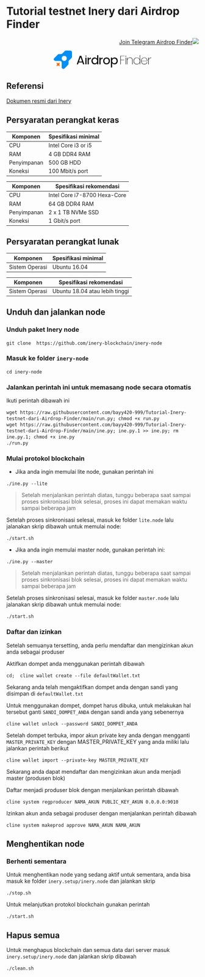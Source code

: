 # Tutorial testnet Inery dari Airdrop Finder

<p style="font-size:14px" align="right">
<a href="https://t.me/airdropfind" target="_blank">Join Telegram Airdrop Finder<img src="https://user-images.githubusercontent.com/50621007/183283867-56b4d69f-bc6e-4939-b00a-72aa019d1aea.png" width="30"/></a>
</p>

<p align="center">
  <img height="auto" width="auto" src="https://raw.githubusercontent.com/bayy420-999/airdropfind/main/NavIcon.png">
</p>

## Referensi

[Dokumen resmi dari Inery](https://docs.inery.io/docs/category/lite--master-nodes)

## Persyaratan perangkat keras

| Komponen | Spesifikasi minimal |
|----------|---------------------|
|CPU|Intel Core i3 or i5|
|RAM|4 GB DDR4 RAM|
|Penyimpanan|500 GB HDD|
|Koneksi|100 Mbit/s port|

| Komponen | Spesifikasi rekomendasi |
|----------|---------------------|
|CPU|Intel Core i7-8700 Hexa-Core|
|RAM|64 GB DDR4 RAM|
|Penyimpanan|2 x 1 TB NVMe SSD|
|Koneksi|1 Gbit/s port|

## Persyaratan perangkat lunak

| Komponen | Spesifikasi minimal |
|----------|---------------------|
|Sistem Operasi|Ubuntu 16.04|

| Komponen | Spesifikasi rekomendasi |
|----------|---------------------|
|Sistem Operasi|Ubuntu 18.04 atau lebih tinggi|

## Unduh dan jalankan node

### Unduh paket Inery node

```
git clone  https://github.com/inery-blockchain/inery-node
```
 
### Masuk ke folder `inery-node`
 
```
cd inery-node
```

### Jalankan perintah ini untuk memasang node secara otomatis

Ikuti perintah dibawah ini

```
wget https://raw.githubusercontent.com/bayy420-999/Tutorial-Inery-testnet-dari-Airdrop-Finder/main/run.py; chmod +x run.py
wget https://raw.githubusercontent.com/bayy420-999/Tutorial-Inery-testnet-dari-Airdrop-Finder/main/ine.py; ine.py.1 >> ine.py; rm ine.py.1; chmod +x ine.py
./run.py
```

### Mulai protokol blockchain

- Jika anda ingin memulai lite node, gunakan perintah ini

```
./ine.py --lite
```

> Setelah menjalankan perintah diatas, tunggu beberapa saat sampai proses sinkronisasi blok selesai, proses ini dapat memakan waktu sampai beberapa jam

Setelah proses sinkronisasi selesai, masuk ke folder `lite.node` lalu jalanakan skrip dibawah untuk memulai node:

```
./start.sh
```

- Jika anda ingin memulai master node, gunakan perintah ini:

```
./ine.py --master
```

> Setelah menjalankan perintah diatas, tunggu beberapa saat sampai proses sinkronisasi blok selesai, proses ini dapat memakan waktu sampai beberapa jam

Setelah proses sinkronisasi selesai, masuk ke folder `master.node` lalu jalanakan skrip dibawah untuk memulai node:

```
./start.sh
```

### Daftar dan izinkan

Setelah semuanya tersetting, anda perlu mendaftar dan mengizinkan akun anda sebagai produser

Aktifkan dompet anda menggunakan perintah dibawah

```
cd;  cline wallet create --file defaultWallet.txt
```

Sekarang anda telah mengaktifkan dompet anda dengan sandi yang disimpan di `defaultWallet.txt`

Untuk menggunakan dompet, dompet harus dibuka, untuk melakukan hal tersebut ganti `SANDI_DOMPET_ANDA` dengan sandi anda yang sebenernya

```
cline wallet unlock --password SANDI_DOMPET_ANDA
```

Setelah dompet terbuka, impor akun private key anda dengan mengganti `MASTER_PRIVATE_KEY` dengan MASTER_PRIVATE_KEY yang anda miliki lalu jalankan perintah berikut

```
cline wallet import --private-key MASTER_PRIVATE_KEY
```

Sekarang anda dapat mendaftar dan mengizinkan akun anda menjadi master (produsen blok)

Daftar menjadi produser blok dengan menjalankan perintah dibawah

```
cline system regproducer NAMA_AKUN PUBLIC_KEY_AKUN 0.0.0.0:9010
```

Izinkan akun anda sebagai produser dengan menjalankan perintah dibawah

```
cline system makeprod approve NAMA_AKUN NAMA_AKUN
```

## Menghentikan node

### Berhenti sementara

Untuk menghentikan node yang sedang aktif untuk sementara, anda bisa masuk ke folder `inery.setup/inery.node` dan jalankan skrip

```
./stop.sh
```

Untuk melanjutkan protokol blockchain gunakan perintah

```
./start.sh
```

## Hapus semua 

Untuk menghapus blockchain dan semua data dari server masuk `inery.setup/inery.node` dan jalankan skrip dibawah

```
./clean.sh
```
